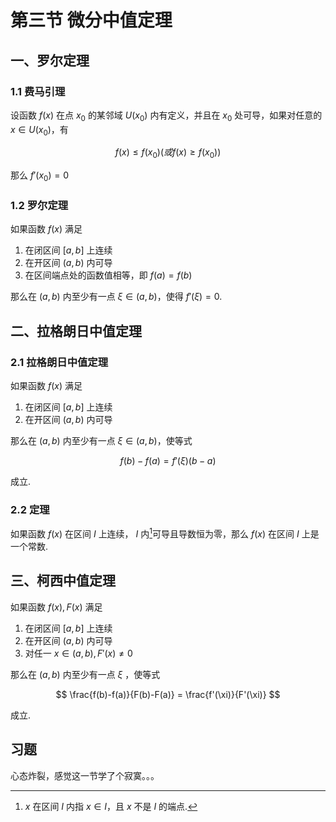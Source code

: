 # 第三节 微分中值定理

## 一、罗尔定理

### 1.1 费马引理

设函数 $f(x)$ 在点 $x_0$ 的某邻域 $U(x_0)$ 内有定义，并且在 $x_0$ 处可导，如果对任意的 $x\in U(x_0)$，有

$$
f(x) \leqslant f(x_0) (或 f(x) \geqslant f(x_0))
$$

那么 $f'(x_0)=0$

### 1.2 罗尔定理

如果函数 $f(x)$ 满足

1. 在闭区间 $[a,b]$ 上连续
2. 在开区间 $(a,b)$ 内可导
3. 在区间端点处的函数值相等，即 $f(a)=f(b)$

那么在 $(a,b)$ 内至少有一点 $\xi \in (a,b)$，使得 $f'(\xi)=0$.

## 二、拉格朗日中值定理

### 2.1 拉格朗日中值定理

如果函数 $f(x)$ 满足

1. 在闭区间 $[a,b]$ 上连续
2. 在开区间 $(a,b)$ 内可导

那么在 $(a,b)$ 内至少有一点 $\xi \in (a,b)$，使等式

$$
f(b)-f(a) = f'(\xi)(b-a)
$$

成立.

### 2.2 定理

如果函数 $f(x)$ 在区间 $I$ 上连续， $I$ 内[^1]可导且导数恒为零，那么 $f(x)$ 在区间 $I$ 上是一个常数.


## 三、柯西中值定理

如果函数 $f(x),F(x)$ 满足

1. 在闭区间 $[a,b]$ 上连续
2. 在开区间 $(a,b)$ 内可导
3. 对任一 $x\in(a,b), F'(x)\ne 0$

那么在 $(a,b)$ 内至少有一点 $\xi$ ，使等式

$$
\frac{f(b)-f(a)}{F(b)-F(a)} = \frac{f'(\xi)}{F'(\xi)}
$$

成立.

## 习题

心态炸裂，感觉这一节学了个寂寞。。。





[^1]: $x$ 在区间 $I$ 内指 $x\in I$，且 $x$ 不是 $I$ 的端点.
